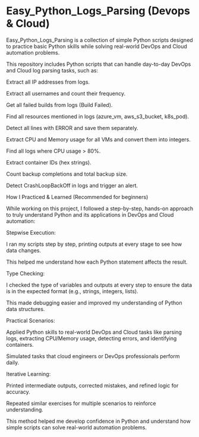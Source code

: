 # Easy_Python_Logs_Parsing (Devops & Cloud)

Easy_Python_Logs_Parsing is a collection of simple Python scripts designed to practice basic Python skills while solving real-world DevOps and Cloud automation problems.

This repository includes Python scripts that can handle day-to-day DevOps and Cloud log parsing tasks, such as:

Extract all IP addresses from logs.

Extract all usernames and count their frequency.

Get all failed builds from logs (Build Failed).

Find all resources mentioned in logs (azure_vm, aws_s3_bucket, k8s_pod).

Detect all lines with ERROR and save them separately.

Extract CPU and Memory usage for all VMs and convert them into integers.

Find all logs where CPU usage > 80%.

Extract container IDs (hex strings).

Count backup completions and total backup size.

Detect CrashLoopBackOff in logs and trigger an alert.


How I Practiced & Learned (Recommended for beginners)

While working on this project, I followed a step-by-step, hands-on approach to truly understand Python and its applications in DevOps and Cloud automation:

Stepwise Execution:

I ran my scripts step by step, printing outputs at every stage to see how data changes.

This helped me understand how each Python statement affects the result.

Type Checking:

I checked the type of variables and outputs at every step to ensure the data is in the expected format (e.g., strings, integers, lists).

This made debugging easier and improved my understanding of Python data structures.

Practical Scenarios:

Applied Python skills to real-world DevOps and Cloud tasks like parsing logs, extracting CPU/Memory usage, detecting errors, and identifying containers.

Simulated tasks that cloud engineers or DevOps professionals perform daily.

Iterative Learning:

Printed intermediate outputs, corrected mistakes, and refined logic for accuracy.

Repeated similar exercises for multiple scenarios to reinforce understanding.

This method helped me develop confidence in Python and understand how simple scripts can solve real-world automation problems.
